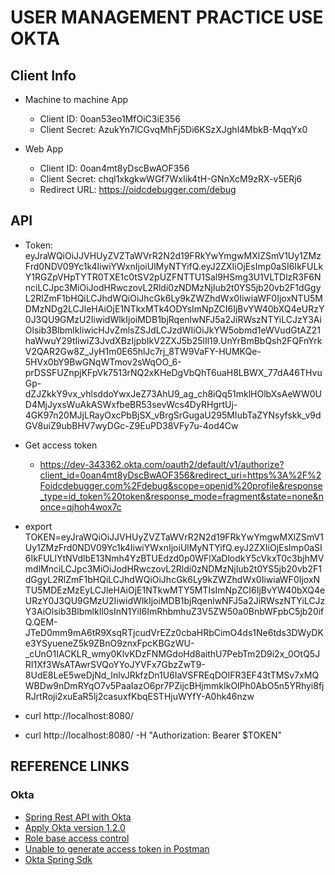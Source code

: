 # USER MANAGEMENT PRACTICE USE OKTA

## Client Info

- Machine to machine App
  - Client ID: 0oan53eo1MfOiC3iE356
  - Client Secret: AzukYn7lCGvqMhFj5Di6KSzXJghl4MbkB-MqqYx0
 
- Web App
  - Client ID: 0oan4mt8yDscBwAOF356
  - Client Secret: chql1xkgkwWGf7WxIik4tH-GNnXcM9zRX-v5ERj6
  - Redirect URL: https://oidcdebugger.com/debug

## API

- Token: eyJraWQiOiJJVHUyZVZTaWVrR2N2d19FRkYwYmgwMXlZSmV1Uy1ZMzFrd0NDV09Yc1k4IiwiYWxnIjoiUlMyNTYifQ.eyJ2ZXIiOjEsImp0aSI6IkFULkY1RGZpVHpTYTR0TXE1c0tSV2pUZFNTTU1Sal9HSmg3U1VLTDlzR3F6NnciLCJpc3MiOiJodHRwczovL2Rldi0zNDMzNjIub2t0YS5jb20vb2F1dGgyL2RlZmF1bHQiLCJhdWQiOiJhcGk6Ly9kZWZhdWx0IiwiaWF0IjoxNTU5MDMzNDg2LCJleHAiOjE1NTkxMTk4ODYsImNpZCI6IjBvYW40bXQ4eURzY0J3QU9GMzU2IiwidWlkIjoiMDB1bjRqenlwNFJ5a2JiRWszNTYiLCJzY3AiOlsib3BlbmlkIiwicHJvZmlsZSJdLCJzdWIiOiJkYW5obmd1eWVudGtAZ21haWwuY29tIiwiZ3JvdXBzIjpbIkV2ZXJ5b25lIl19.UnYrBmBbQsh2FQFnYrkV2QAR2Gw8Z_JyH1m0E65hlJc7rj_8TW9VaFY-HUMKQe-5HVx0bY9BwGNqWTmov2sWqOO_6-prDSSFUZnpjKFpVk7513rNQ2xKHeDgVbQhT6uaH8LBWX_77dA46THvuGp-dZJZkkY9vx_vhlsddoYwxJeZ73AhU9_ag_ch8iQq51mklHOlbXsAeWW0UD4MjJyxsWuAkASWxfbeBR53sevWcs4DyRHgrtUj-4GK97n20MJjLRayOxcPbBjSX_vBrgSrGugaU295MIubTaZYNsyfskk_v9dGV8uiZ9ubBHV7wyDGc-Z9EuPD38VFy7u-4od4Cw
 
- Get access token
  - https://dev-343362.okta.com/oauth2/default/v1/authorize?client_id=0oan4mt8yDscBwAOF356&redirect_uri=https%3A%2F%2Foidcdebugger.com%2Fdebug&scope=openid%20profile&response_type=id_token%20token&response_mode=fragment&state=none&nonce=qjhoh4wox7c
  
- export TOKEN=eyJraWQiOiJJVHUyZVZTaWVrR2N2d19FRkYwYmgwMXlZSmV1Uy1ZMzFrd0NDV09Yc1k4IiwiYWxnIjoiUlMyNTYifQ.eyJ2ZXIiOjEsImp0aSI6IkFULlYtNVdlbE13Nmh4YzBTUEdzd0p0WFlXaDlodkY5cVkxT0c3bjhMVmdlMnciLCJpc3MiOiJodHRwczovL2Rldi0zNDMzNjIub2t0YS5jb20vb2F1dGgyL2RlZmF1bHQiLCJhdWQiOiJhcGk6Ly9kZWZhdWx0IiwiaWF0IjoxNTU5MDEzMzEyLCJleHAiOjE1NTkwMTY5MTIsImNpZCI6IjBvYW40bXQ4eURzY0J3QU9GMzU2IiwidWlkIjoiMDB1bjRqenlwNFJ5a2JiRWszNTYiLCJzY3AiOlsib3BlbmlkIl0sInN1YiI6ImRhbmhuZ3V5ZW50a0BnbWFpbC5jb20ifQ.QEM-JTeD0mm9mA6tR9XsqRTjcudVrEZz0cbaHRbCimO4ds1Ne6tds3DWyDKe3YSyueneZ5k9ZBnO9znxFpcKBGzWU-_cUnO1IACKLR_wmy0KlvKDzFNMGdoHd8aithU7PebTm2D9i2x_0OtQ5JRI1Xf3WsATAwrSVQoYYoJYVFx7GbzZwT9-8UdE8LeE5weDjNd_InlvJRkfzDn1U6IaVSFREqDOIFR3EF43tTMSv7xMQWBDw9nDmRYqO7v5PaaIazO6pr7PZijcBHjmmkIkOlPh0AbO5n5YRhyi8fjRJrtRoji2xuEaR5lj2casuxfKbqESTHjuWYfY-A0hk46nzw

- curl http://localhost:8080/

- curl http://localhost:8080/ -H "Authorization: Bearer $TOKEN" 

## REFERENCE LINKS

### Okta

- [Spring Rest API with Okta](https://developer.okta.com/blog/2018/12/18/secure-spring-rest-api)
- [Apply Okta version 1.2.0](https://github.com/okta/okta-spring-boot#configure-your-properties)
- [Role base access control](https://developer.okta.com/blog/2017/10/13/okta-groups-spring-security)
- [Unable to generate access token in Postman](https://devforum.okta.com/t/unable-to-generate-access-token-for-my-application-using-postman/4943)
- [Okta Spring Sdk](https://github.com/okta/okta-sdk-java)
